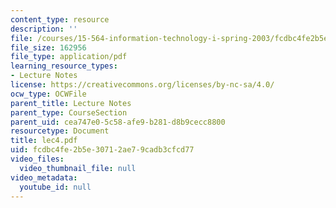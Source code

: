 ```yaml
---
content_type: resource
description: ''
file: /courses/15-564-information-technology-i-spring-2003/fcdbc4fe2b5e30712ae79cadb3cfcd77_lec4.pdf
file_size: 162956
file_type: application/pdf
learning_resource_types:
- Lecture Notes
license: https://creativecommons.org/licenses/by-nc-sa/4.0/
ocw_type: OCWFile
parent_title: Lecture Notes
parent_type: CourseSection
parent_uid: cea747e0-5c58-afe9-b281-d8b9cecc8800
resourcetype: Document
title: lec4.pdf
uid: fcdbc4fe-2b5e-3071-2ae7-9cadb3cfcd77
video_files:
  video_thumbnail_file: null
video_metadata:
  youtube_id: null
---
```

